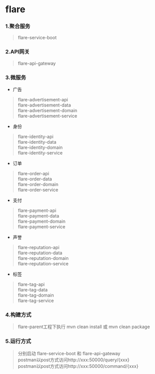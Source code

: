 # flare
### 1.聚合服务
> flare-service-boot

### 2.API网关
> flare-api-gateway

### 3.微服务
- 广告
> flare-advertisement-api<br>
> flare-advertisement-data<br>
> flare-advertisement-domain<br>
> flare-advertisement-service<br>

- 身份
> flare-identity-api<br>
> flare-identity-data<br>
> flare-identity-domain<br>
> flare-identity-service<br>

- 订单
> flare-order-api<br>
> flare-order-data<br>
> flare-order-domain<br>
> flare-order-service<br>

- 支付
> flare-payment-api<br>
> flare-payment-data<br>
> flare-payment-domain<br>
> flare-payment-service<br>

- 声誉
> flare-reputation-api<br>
> flare-reputation-data<br>
> flare-reputation-domain<br>
> flare-reputation-service<br>

- 标签
> flare-tag-api<br>
> flare-tag-data<br>
> flare-tag-domain<br>
> flare-tag-service<br>

### 4.构建方式
> flare-parent工程下执行 mvn clean install 或 mvn clean package

### 5.运行方式
> 分别启动 flare-service-boot 和 flare-api-gateway<br>
> postman以post方式访问http://xxx:50000/query/{xxx}<br>
> postman以post方式访问http://xxx:50000/command/{xxx}<br>
